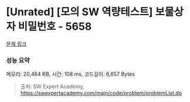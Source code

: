 # [Unrated] [모의 SW 역량테스트] 보물상자 비밀번호 - 5658 

[문제 링크](https://swexpertacademy.com/main/code/problem/problemDetail.do?contestProbId=AWXRUN9KfZ8DFAUo) 

### 성능 요약

메모리: 20,464 KB, 시간: 108 ms, 코드길이: 6,657 Bytes



> 출처: SW Expert Academy, https://swexpertacademy.com/main/code/problem/problemList.do